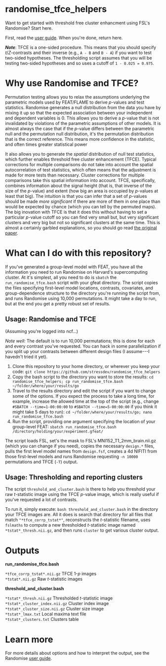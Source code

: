 # randomise_tfce_helpers

Want to get started with threshold free cluster enhancment using FSL's Randomise? Start here.

First, read the [user guide](https://fsl.fmrib.ox.ac.uk/fsl/fslwiki/Randomise/UserGuide). When you're done, return here.

**_Note_**: TFCE is a one-sided procedure. This means that you should specify *t*/*Z*-contrasts and their inverse (e.g., `A - B` and `B - A`) if you want to test two-sided hypotheses. The thresholding script assumes that you will be testing two-sided hypotheses and so uses a cutoff of `1 - 0.025 = 0.975`.

# Why use Randomise and TFCE?

Permutation testing allows you to relax the assumptions underlying the parametric models used by FEAT/FLAME to derive _p_-values and test statistics. Randomise generates a null distribution from the data you have by mixing it up so that the expected association between your independent and dependent variables is 0. This allows you to derive a _p_-value that is not invalidated by violations of the parametric assumptions of other models. It is almost always the case that if the _p_-value differs between the parametric null and the permutation null distribution, it's the permutation distribution that is the correct reference. This means more confidence in the statistic, and often times greater statistical power

It also allows you to generate the _spatial_ distribution of null test statistics, which further enables threshold free cluster enhancement (TFCE). Typical corrections for multiple comparisons do not take into account the spatial autocorrelation of test statistics, which often means that the adjustment is made for more tests than necessary. Cluster corrections for multiple comparisons take this spatial information into account. TFCE, specifically, combines information about the signal height (that is, that inverse of the size of the _p_-value) and extent (how big an area is occupied by _p_-values at least that big). The intuition is that you can infer that a set of _p_-values should be made _more significant_ if there are more of them in one place than would be expected by chance (which you can tell by the permuted maps). The big inovation with TFCE is that it does this without having to set a particular _p_-value cutoff so you can find very small but, but very significant clusters and very big but not so significant clusters at the same time. This is almost a certainly garbled explanations, so you should go read [the original paper](https://doi.org/10.1016/j.neuroimage.2008.03.061).

# What can I do with this repository?

If you've generated a group-level model with FEAT, you have all the information you need to run Randomise on Harvard's supercomputing cluster. At it's simplest, all you need to do is `sbatch` the `run_randomise_tfce.bash` script with your gfeat directory. The script copies the files specifying first-level model locations, contrasts, covariates, and group-dependence structure to the directory you're running the script from, and runs Randomise using 10,000 permutations. It might take a day to run, but at the end you get a pretty robust set of results.

## Usage: Randomise and TFCE

(Assuming you're logged into ncf...)

_Note well:_ The default is to run 10,000 permutations; this is done for each and every contrast you've requested. You can hack in some parallelization if you split up your contrasts between different design files (I assume---I havedn't tried it yet).

1. Clone this repository to your home directory, or wherever you keep your code: `git clone https://github.com/stressdev/randomise_tfce_helpers`
2. Copy the bash script to the directory you want to store the results: `cd randomise_tfce_helpers; cp run_randomise_tfce.bash ~/folder/where/your/results/go`
3. Travel to the results directory and edit the script if you want to change some of the options. If you expect the process to take a long time, for example, increase the allowed time at the top of the script (e.g., change `#SBATCH --time=1-00:00:00` to `#SBATCH --time=5-00:00:00` if you think it might take 5 days to run): `cd ~/folder/where/your/results/go; nano run_randomise_tfce.bash`
4. Run the script, providing one argument specifying the location of your group-level FEAT: `sbatch run_randomise_tfce.bash /directory/holding/your/experiment.gfeat/`

The script loads FSL, set's the mask to FSL's MNI152_T1_2mm_brain.nii.gz (which you can change if you need), copies the necessary `design.*` files, pulls the first level model names from `design.fsf`, creates a 4d NIFITI from those first-level models and runs Randomise requesting `-n 10000` permutations and TFCE (`-T`) output.

## Usage: Thresholding and reporting clusters

The script `threshold_and_cluster.bash` is there to help you threshold your raw _t_-statistic image using the TFCE _p_-value image, which is really useful if you've requested a lot of contrasts.

To run it, simply execute: `bash threshold_and_cluster.bash` in the directory your TFCE images are. All it does is search that directory for all files that match `"*tfce_corrp_tstat*"`, reconstructs the _t_-statistic filename, uses `fslmaths` to compute a new thresholded _t_-statistic image named `*tstat*_thresh.nii.gz`, and then runs `cluster` to get various cluster output.

# Outputs

**run_randomise_tfce.bash**

`*tfce_corrp_tstat*.nii.gz` TFCE 1-_p_ images  
`*tstat*.nii.gz` Raw _t_-statistic images

**threshold_and_cluster.bash**

`*tstat*_thresh.nii.gz` Thresholded _t_-statistic image  
`*tstat*_cluster_index.nii.gz` Cluster index image  
`*tstat*_cluster_size.nii.gz` Cluster size image  
`*tstat*_lmax.txt` Local maxima text file  
`*tstat*_clusters.txt` Clusters table

# Learn more

For more details about options and how to interpret the output, see the Randomise [user guide](https://fsl.fmrib.ox.ac.uk/fsl/fslwiki/Randomise/UserGuide).


